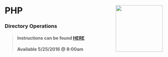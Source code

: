 # PHP <img align="right" src="https://github.com/Learning-Fuze/prototypes_C5.17/blob/assets/assets/images/logos/LF_LOGO.png?raw=true" width="150">
### Directory Operations

>#### Instructions can be found <a href="http://learning-fuze.github.io/prototypes_C5.17/#/PHP-Directory-Operations" target="_blank">HERE</a>
>#### Available 5/25/2016 @ 8:00am